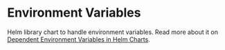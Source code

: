# Environment Variables

Helm library chart to handle environment variables. Read more about it
on [Dependent Environment Variables in Helm Charts](https://medium.com/@dastrobu/dependent-environment-variables-in-helm-charts-e0bb1e0aa58a).
